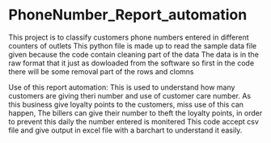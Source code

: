 # PhoneNumber_Report_automation
This project is to classify customers phone numbers entered in different counters of outlets
This python file is made up to read the sample data file given because the code contain cleaning part of the data
The data is in the raw format that it just as dowloaded from the software so first in the code there will be some removal part of the rows and clomns

Use of this report automation:
This is used to understand how many customers are giving theri number and use of customer care number.
As this business give loyalty points to the customers, miss use of this can happen, The billers can give their number to theft the loyalty points, in order to prevent this daily the number entered is monitered
This code accept csv file and give output in excel file with a barchart to understand it easily.
